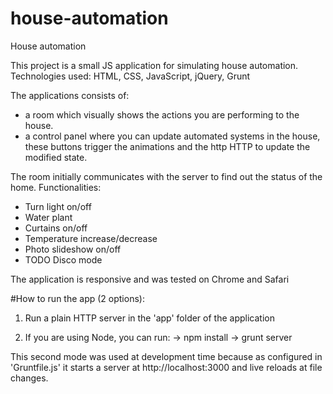 # house-automation
House automation

This project is a small JS application for simulating house automation.
Technologies used: HTML, CSS, JavaScript, jQuery, Grunt

The applications consists of:
 - a room which visually shows the actions you are performing to the house.
 - a control panel where you can update automated systems in the house, these buttons trigger the animations and the http HTTP to update the modified state.

 The room initially communicates with the server to find out the status of the home.
 Functionalities:
 - Turn light on/off
 - Water plant
 - Curtains on/off
 - Temperature increase/decrease
 - Photo slideshow on/off
 - TODO Disco mode

 The application is responsive and was tested on Chrome and Safari

 #How to run the app (2 options):

 1. Run a plain HTTP server in the 'app' folder of the application

 2. If you are using Node, you can run:
 -> npm install
 -> grunt server

 This second mode was used at development time because as configured in 'Gruntfile.js' it starts a server at http://localhost:3000 and live reloads at file changes.
